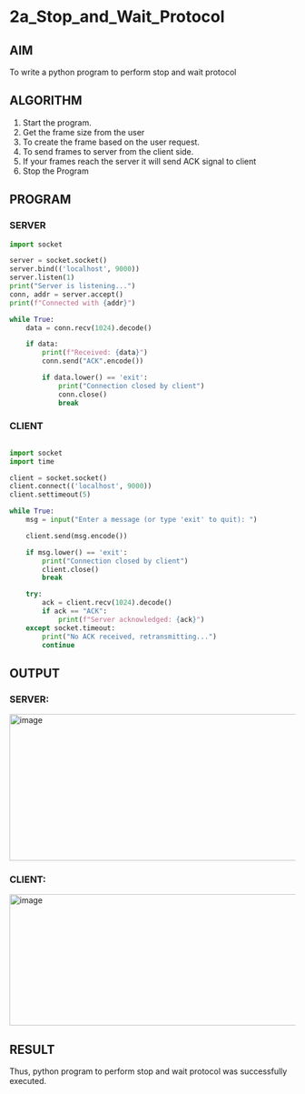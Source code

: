 # 2a_Stop_and_Wait_Protocol
## AIM 
To write a python program to perform stop and wait protocol
## ALGORITHM
1. Start the program.
2. Get the frame size from the user
3. To create the frame based on the user request.
4. To send frames to server from the client side.
5. If your frames reach the server it will send ACK signal to client
6. Stop the Program
## PROGRAM
### SERVER
```python
import socket

server = socket.socket()
server.bind(('localhost', 9000))
server.listen(1)
print("Server is listening...")
conn, addr = server.accept()
print(f"Connected with {addr}")

while True:
    data = conn.recv(1024).decode()

    if data:
        print(f"Received: {data}")
        conn.send("ACK".encode())

        if data.lower() == 'exit':  
            print("Connection closed by client")
            conn.close()
            break


```
### CLIENT
```python

import socket
import time

client = socket.socket()
client.connect(('localhost', 9000))
client.settimeout(5)  

while True:
    msg = input("Enter a message (or type 'exit' to quit): ")

    client.send(msg.encode())  

    if msg.lower() == 'exit':  
        print("Connection closed by client")
        client.close()
        break

    try:
        ack = client.recv(1024).decode()
        if ack == "ACK":
            print(f"Server acknowledged: {ack}")
    except socket.timeout:
        print("No ACK received, retransmitting...")
        continue  

```
## OUTPUT
### SERVER:
<img width="923" height="258" alt="image" src="https://github.com/user-attachments/assets/641c4945-d0ad-4997-9bfc-fdf2dc8f4da0" />

### CLIENT:
<img width="972" height="231" alt="image" src="https://github.com/user-attachments/assets/6fb901b7-45e5-4c73-8e06-495f4208606a" />

## RESULT
Thus, python program to perform stop and wait protocol was successfully executed.
